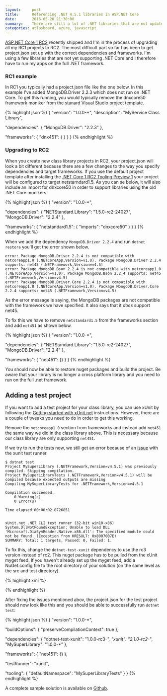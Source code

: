 ```yaml
---
layout:     post
title:      Referencing .NET 4.5.1 libraries in ASP.NET Core
date:       2016-05-20 21:30:00
summary:    There are still a lot of .NET libraries that are not updated with support for .NET Core. This article shows how you can still use these libraries in an ASP.NET Core 1 RC2 project.
categories: atlasboard, azure, javascript
---
```



[ASP.NET Core 1 RC2](https://blogs.msdn.microsoft.com/webdev/2016/05/16/announcing-asp-net-core-rc2/) recently shipped and I'm in the process of upgrading all my RC1 projects
to RC2. The most difficult part so far has been to get project.json set up with the correct
dependencies and frameworks. I'm using a few libraries that are not yet supporting .NET Core
and I therefore have to run my apps on the full .NET framework.


### RC1 example
In RC1 you typically had a project.json file like the one below. In this example I've added MongoDB.Driver 2.2.3 which
does not run on .NET Core. To get this running, you would typically remove the dnxcore50 framework moniker from the
stanard Visual Studio project template.

{% highlight json %}
{
  "version": "1.0.0-*",
  "description": "MyService Class Library",

  "dependencies": {
    "MongoDB.Driver": "2.2.3"
  },

  "frameworks": {
    "dnx451": { }
  }
}
{% endhighlight %}


### Upgrading to RC2

When you create new class library projects in RC2, your project.json will look a bit different because there
are a few changes to the way you specify dependencies and target frameworks. If you use the default project template
after installing the [.NET Core 1 RC2 Tooling Preview 1](https://go.microsoft.com/fwlink/?LinkId=798481) your project
will be configured to target netstarndard1.5. As you can se below, it will also include an import for dnxcore50 in
order to support libraries using the old .NET Core monikers.
 
{% highlight json %}
{
  "version": "1.0.0-*",

  "dependencies": {
    "NETStandard.Library": "1.5.0-rc2-24027",
    "MongoDB.Driver": "2.2.4"
  },

  "frameworks": {
    "netstandard1.5": {
      "imports": "dnxcore50"
    }
  }
}
{% endhighlight %}


When we add the dependency `MongoDB.Driver 2.2.4` and run `dotnet restore` you'll get the error shown below.

```
error: Package MongoDB.Driver 2.2.4 is not compatible with netcoreapp1.0 (.NETCoreApp,Version=v1.0). Package MongoDB.Driver 2.2.4 supports: net45 (.NETFramework,Version=v4.5)
error: Package MongoDB.Bson 2.2.4 is not compatible with netcoreapp1.0 (.NETCoreApp,Version=v1.0). Package MongoDB.Bson 2.2.4 supports: net45 (.NETFramework,Version=v4.5)
error: Package MongoDB.Driver.Core 2.2.4 is not compatible with netcoreapp1.0 (.NETCoreApp,Version=v1.0). Package MongoDB.Driver.Core 2.2.4 supports: net45 (.NETFramework,Version=v4.5)
```

As the error message is saying, the MongoDB packages are not compatible with the framework we have specified. It also says that it _does_ support net45.

To fix this we have to remove `netstandard1.5` from the frameworks section and add `net451` as shown below. 

{% highlight json %}
{
  "version": "1.0.0-*",

  "dependencies": {
    "NETStandard.Library": "1.5.0-rc2-24027",
    "MongoDB.Driver": "2.2.4"
  },

  "frameworks": {
      "net451": {}
  }
}
{% endhighlight %}

You should now be able to restore nuget packages and build the project. Be aware that your library is no longer a cross platform library
and you need to run on the full .net framework.

## Adding a test project

If you want to add a test project for your class library, you can use xUnit by following the [Getting started with xUnit.net](http://xunit.github.io/docs/getting-started-dotnet-core.html)
instructions. However, there are a couple of tweaks you need to do in order to get this working.

Remove the `netcoreapp1.0` section from frameworks and instead add `net451` the same way we did in the class library above. This is necessary
because our class library are only supporting `net451`.

If we try to run the tests now, we still get an error because of an [issue](https://github.com/xunit/xunit/issues/843) with the xunit test runner.

```
$ dotnet test
Project MySuperLibrary (.NETFramework,Version=v4.5.1) was previously compiled. Skipping compilation.
Project MySuperLibraryTests (.NETFramework,Version=v4.5.1) will be compiled because expected outputs are missing
Compiling MySuperLibraryTests for .NETFramework,Version=v4.5.1

Compilation succeeded.
    0 Warning(s)
    0 Error(s)

Time elapsed 00:00:02.0726851


xUnit.net .NET CLI test runner (32-bit win10-x86)
System.DllNotFoundException: Unable to load DLL 'Microsoft.DiaSymReader.Native.x86.dll': The specified module could not be found. (Exception from HRESULT: 0x8007007E)
SUMMARY: Total: 1 targets, Passed: 0, Failed: 1.
```

To fix this, change the `dotnet-test-xunit` dependency to use the rc3 version instead of rc2. 
This nuget package has to be pulled from the xUnit myget feed. If you haven't 
already set up the myget feed, add a NuGet.config file to the root directory of your solution (on the same level as the src and test directory).

{% highlight xml %}
<?xml version="1.0" encoding="utf-8"?>
<configuration>
    <packageSources>
      <add key="myget.org xunit" value="https://www.myget.org/F/xunit/api/v3/index.json" />
      <add key="NuGet" value="https://api.nuget.org/v3/index.json" />
    </packageSources>
</configuration>
{% endhighlight %}


After fixing the issues mentioned abov, the project.json for the test project should now look like this and you should be 
able to successfully run `dotnet test`:

{% highlight json %}
{
  "version": "1.0.0-*",

  "buildOptions": {
    "preserveCompilationContext": true
  },

  "dependencies": {
    "dotnet-test-xunit": "1.0.0-rc3-*",
    "xunit": "2.1.0-rc2-*",
    "MySuperLibrary": "1.0.0-*"
  },

  "frameworks": {
    "net451": {}
  },

  "testRunner": "xunit",

  "tooling": {
    "defaultNamespace": "MySuperLibraryTests"
  }
}
{% endhighlight %}

A complete sample solution is available on [Github](https://github.com/henningst/TestingNet451Projects).